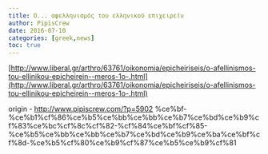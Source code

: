 ```yaml
---
title: Ο... αφελληνισμός του ελληνικού επιχειρείν
author: PipisCrew
date: 2016-07-10
categories: [greek,news]
toc: true
---
```


[http://www.liberal.gr/arthro/63761/oikonomia/epicheiriseis/o-afellinismos-tou-ellinikou-epicheirein--meros-1o-.html](http://www.liberal.gr/arthro/63761/oikonomia/epicheiriseis/o-afellinismos-tou-ellinikou-epicheirein--meros-1o-.html)

origin - http://www.pipiscrew.com/?p=5902 %ce%bf-%ce%b1%cf%86%ce%b5%ce%bb%ce%bb%ce%b7%ce%bd%ce%b9%cf%83%ce%bc%cf%8c%cf%82-%cf%84%ce%bf%cf%85-%ce%b5%ce%bb%ce%bb%ce%b7%ce%bd%ce%b9%ce%ba%ce%bf%cf%8d-%ce%b5%cf%80%ce%b9%cf%87%ce%b5%ce%b9%cf%81